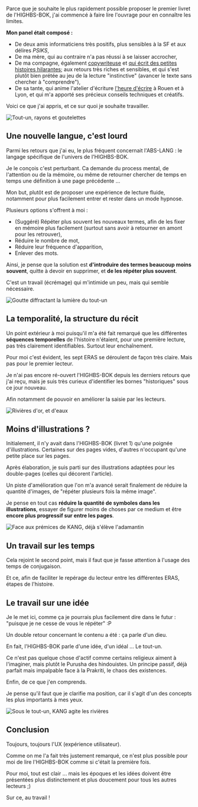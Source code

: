 Parce que je souhaite le plus rapidement possible proposer le premier livret de l'HIGHBS-BOK, j'ai commencé à faire lire l'ouvrage pour en connaître les limites.

**Mon panel était composé :**
* De deux amis informaticiens très positifs, plus sensibles à la SF et aux délires *PSIKS*,
* De ma mère, qui au contraire n'a pas réussi à se laisser accrocher,
* De ma compagne, également [copywriteuse](https://www.malt.fr/profile/lucilejoan) et [qui écrit des petites histoires hilarantes](https://merluchon.fr); aux retours très riches et sensibles, et qui s'est plutôt bien prétée au jeu de la lecture "instinctive" (avancer le texte sans chercher à "comprendre"),
* De sa tante, qui anime l'atelier d'écriture [l'heure d'écrire](https://heuredecrire.fr/) à Rouen et à Lyon, et qui m'a apporté ses précieux conseils techniques et créatifs.

Voici ce que j'ai appris, et ce sur quoi je souhaite travailler.

![Tout-un, rayons et goutelettes](./hol-adin.jpg)

## Une nouvelle langue, c'est lourd

Parmi les retours que j'ai eu, le plus fréquent concernait l'ABS-LANG : le langage spécifique de l'univers de l'HIGHBS-BOK.

Je le conçois c'est perturbant.
Ca demande du process mental, de l'attention ou de la mémoire, ou même de retourner chercher de temps en temps une définition à une page précédente ...

Mon but, plutôt est de proposer une expérience de lecture fluide, notamment pour plus facilement entrer et rester dans un mode hypnose.

Plusieurs options s'offrent à moi :

* (Suggéré) Répéter plus souvent les nouveaux termes, afin de les fixer en mémoire plus facilement (surtout sans avoir à retourner en amont pour les retrouver),
* Réduire le nombre de mot,
* Réduire leur fréquence d'apparition,
* Enlever des mots.

Ainsi, je pense que la solution est **d'introduire des termes beaucoup moins souvent**, quitte à devoir en supprimer, et **de les répéter plus souvent**.

C'est un travail (écrémage) qui m'intimide un peu, mais qui semble nécessaire.

![Goutte diffractant la lumière du tout-un](./hol-adin-goutte.jpg)

## La temporalité, la structure du récit

Un point extérieur à moi puisqu'il m'a été fait remarqué que les différentes **séquences temporelles** de l'histoire n'étaient, pour une première lecture, pas très clairement identifiables.
Surtout leur enchaînement.

Pour moi c'est évident, les sept ERAS se déroulent de façon très claire.
Mais pas pour le premier lecteur.

Je n'ai pas encore ré-ouvert l'HIGHBS-BOK depuis les derniers retours que j'ai reçu, mais je suis très curieux d'identifier les bornes "historiques" sous ce jour nouveau.

Afin notamment de pouvoir en améliorer la saisie par les lecteurs.

![Rivières d'or, et d'eaux](./hol-adin-rivieres.jpg)

## Moins d'illustrations ?

Initialement, il n'y avait dans l'HIGHBS-BOK (livret 1) qu'une poignée d'illustrations.
Certaines sur des pages vides, d'autres n'occupant qu'une petite place sur les pages.

Après élaboration, je suis parti sur des illustrations adaptées pour les double-pages (celles qui décorent l'article).

Un piste d'amélioration que l'on m'a avancé serait finalement de réduire la quantité d'images, de "répéter plusieurs fois la même image".

Je pense en tout cas **réduire la quantité de symboles dans les illustrations**, essayer de figurer moins de choses par ce medium et être **encore plus progressif sur entre les pages**.

![Face aux prémices de KANG, déjà s'élève l'adamantin](./hol-adin-joyau.jpg)

## Un travail sur les temps

Cela rejoint le second point, mais il faut que je fasse attention à l'usage des temps de conjugaison.

Et ce, afin de faciliter le repérage du lecteur entre les différentes ERAS, étapes de l'histoire.

## Le travail sur une idée

Je le met ici, comme ça je pourrais plus facilement dire dans le futur : "puisque je ne cesse de vous le répéter" :P

Un double retour concernant le contenu a été : ça parle d'un dieu.

En fait, l'HIGHBS-BOK parle d'une idée, d'un idéal ... Le tout-un.

Ce n'est pas quelque chose d'actif comme certains religieux aiment à l'imaginer, mais plutôt le Purusha des hindouistes.
Un principe passif, déjà parfait mais impalpable face à la Prakriti, le chaos des existences.

Enfin, de ce que j'en comprends.

Je pense qu'il faut que je clarifie ma position, car il s'agit d'un des concepts les plus importants à mes yeux.

![Sous le tout-un, KANG agite les rivières](./kang.jpg)

## Conclusion

Toujours, toujours l'UX (expérience utilisateur).

Comme on me l'a fait très justement remarqué, ce n'est plus possible pour moi de lire l'HIGHBS-BOK comme si c'était la première fois.

Pour moi, tout est clair ... mais les époques et les idées doivent être présentées plus distinctement et plus doucement pour tous les autres lecteurs ;)

Sur ce, au travail !